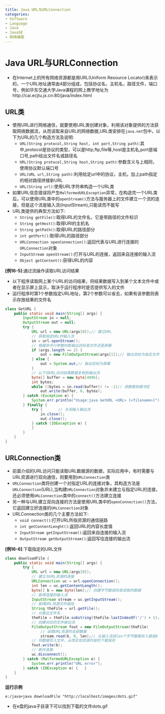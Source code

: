 ```yaml
---
title: Java URL与URLConnection
categories:
- Software
- Language
- Java
- JavaSE
- 网络编程
---
```

# Java URL与URLConnection

- 在Internet上的所有网络资源都是用URL(Uniform Resource Locator)来表示的，一个URL地址通常由4部分组成，包括协议名，主机名，路径文件，端口号，例如华东交通大学Java课程的网上教学地址为http://cai.ecjtu.jx.cn:80/java/index.html

## URL类

- 使用URL进行网络通信，就要使用URL类创建对象，利用该对象提供的方法获取网络数据流，从而读取来自URL的网络数据,URL类安排在`java.net`包中，以下为URL的几个构造方法及说明:
    - `URL(String protocol,String host, int port,String path)`:其中,protocol是协议的类型，可以是http,ftp,file等,host是主机名,port是端口号,path给出文件名或路径名
    - `URL(String protocol,String host,String path)`:参数含义与上相同，使用协议默认端口号
    - `URL(URL url,String path)`:利用给定url中的协议，主机，加上path指定的相对路径拼接新URL
    - `URL(String url)`:使用URL字符串构造一个URL类
- 如果URL信息错误将产生`MalformedURLException`异常，在构造完一个URL类后，可以使用URL类中的`openStream()`方法与服务器上的文件建立一个流的连接，但是这个流是输入流(InputStream),只能读而不能写
- URL类提供的典型方法如下:
    - `String getFile()`:取得URL的文件名，它是带路径的文件标识
    - `String getHost()`:取得URl的主机名
    - `String getPath()`:取得URL的路径部分
    - `int getPort()`:取得URL的路径部分
    - `URLConnection openConnection()`:返回代表与URL进行连接的`URLConnection`对象
    - `InputStream openStream()`:打开与URL的连接，返回来自连接的输入流
    - `Object getContent()`:获得URL的内容

**[例16-5]**:通过流操作读取URL访问结果

- 以下程序读取网上某个URL的访问结果，将结果数据写入到某个文本文件中或者在显示屏上显示，取决于运行程序时是否提供写入的文件
- 运行程序时第1个参数指定URL地址，第2个参数可以省去，如果有该参数则表示存放结果的文件名

```java
class GetURL {
    public static void main(String[] args) {
        InputStream in = null;
        OutputStream out = null;
        try {
            URL url = new URL(args[0]);// 建立URL
            // 获取指定URL的输入流
            in = url.openStream();
            // 根据命令行参数判断输出目标是文件还是屏幕
            if (args.length == 2) {
                out = new FileOutputStream(args[1]);// 输出目标为指定文件
            } else {
                out = System.out;// 输出目标为屏幕
            }
            // 以下将URL访问结果数据复制到输出流
            byte[] buffer = new byte[4096];
            int bytes;
            while ((bytes = in.read(buffer)) != -1)// 读数据到缓冲区
                out.write(buffer, 0, bytes);
        } catch (Exception e) {
            System.err.println("Usage:java GetURL <URL> [<filename>]");
        } finally {
            try {       // 关闭输入输出流
                in.close();
                out.close();
            } catch (IOException e) {
            }
        }
    }
}
```

## URLConnection类

- 前面介绍的URL访问只能读取URL数据源的数据，实际应用中，有时需要与URL资源进行双向通信，则要用到`URLConnection`类
- `URLConnection`类将创建一个对指定URL的连接对象，其构造方法是`URLConnection`(URL),当构建`URLConnection`对象并未建立与指定URL的连接，还必须使用`URLConnection`类中的`connect()`方法建立连接
- 另一种与URL建立双向连接的方法是使用URL类中的`openConnection()`方法，它返回建立好连接的`URLConnection`对象
- URLConnection类的几个主要方法如下:
    - `void connect()`:打开URL所指资源的通信链路
    - `int getContentLenght()`:返回URL的内容长度值
    - `InputStream getInputStream()`:返回来自连接的输入流
    - `OutputStream getOutputStream()`:返回写往连接的输出流

**[例16-6]**:下载指定的URL文件

```java
class downloadFile {
    public static void main(String[] args) {
        try {
            URL url = new URL(args[0]);
            // 建立与URL资源的连接
            URLConnection uc = url.openConnection();
            int len = uc.getContentLength();
            byte[] b = new byte[len];// 创建字节数组存放读取的数据
            // 取得连接的输入流
            InputStream stream = uc.getInputStream();
            // 取得URL资源文件路径
            String theFile = url.getFile();
            // 分离出文件名
            theFile = theFile.substring(theFile.lastIndexOf('/') + 1);
            // 创建对应的文件输出流
            FileOutputStream fout = new FileOutputStream(theFile)
                // 读取URL资源的全部数据
                stream.read(b, 0, len);// 从输入流读len个字节数据存入数组b
            // 将数据写入文件，从而实现资源内容的下载保存
            fout.write(b);
            // 断开连接
            uc.disconnect();
        } catch (MalformedURLException e) {
            System.err.println("URL error");
        } catch (IOException e) {   }
    }
}
```

**运行示例**

```
e:/java>java downloadFile "http://localhost/images/dots.gif"
```

- 在e盘的java子目录下可以找到下载的文件dots.gif